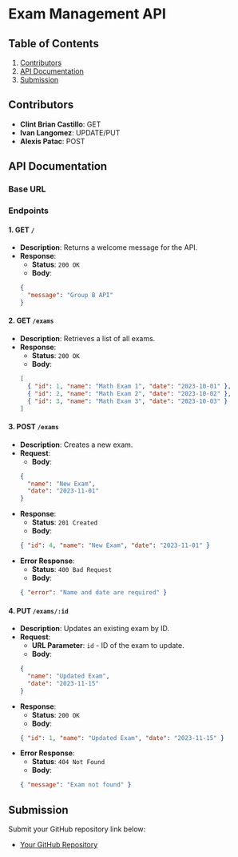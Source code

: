 # Exam Management API  

## Table of Contents  
1. [Contributors](#contributors)  
2. [API Documentation](#api-documentation)  
3. [Submission](#submission)  

## Contributors  
- **Clint Brian Castillo**: GET
- **Ivan Langomez**: UPDATE/PUT
- **Alexis Patac**: POST 

## API Documentation  

### Base URL 

### Endpoints  

#### 1. GET `/`  
- **Description**: Returns a welcome message for the API.  
- **Response**:  
    - **Status**: `200 OK`  
    - **Body**:  
    ```json  
    {  
      "message": "Group B API"  
    }  
    ```  

#### 2. GET `/exams`  
- **Description**: Retrieves a list of all exams.  
- **Response**:  
    - **Status**: `200 OK`  
    - **Body**:  
    ```json  
    [  
      { "id": 1, "name": "Math Exam 1", "date": "2023-10-01" },  
      { "id": 2, "name": "Math Exam 2", "date": "2023-10-02" },  
      { "id": 3, "name": "Math Exam 3", "date": "2023-10-03" }  
    ]  
    ```  

#### 3. POST `/exams`  
- **Description**: Creates a new exam.  
- **Request**:  
    - **Body**:  
    ```json  
    {  
      "name": "New Exam",  
      "date": "2023-11-01"  
    }  
    ```  
- **Response**:  
    - **Status**: `201 Created`  
    - **Body**:  
    ```json  
    { "id": 4, "name": "New Exam", "date": "2023-11-01" }  
    ```  
- **Error Response**:  
    - **Status**: `400 Bad Request`  
    - **Body**:  
    ```json  
    { "error": "Name and date are required" }  
    ```  

#### 4. PUT `/exams/:id`  
- **Description**: Updates an existing exam by ID.  
- **Request**:  
    - **URL Parameter**: `id` - ID of the exam to update.  
    - **Body**:  
    ```json  
    {  
      "name": "Updated Exam",  
      "date": "2023-11-15"  
    }  
    ```  
- **Response**:  
    - **Status**: `200 OK`  
    - **Body**:  
    ```json  
    { "id": 1, "name": "Updated Exam", "date": "2023-11-15" }  
    ```  
- **Error Response**:  
    - **Status**: `404 Not Found`  
    - **Body**:  
    ```json  
    { "message": "Exam not found" }  
    ```  

## Submission  
Submit your GitHub repository link below:  
- [Your GitHub Repository](https://github.com/Rodriguez1718/exam-group-B-api)   
